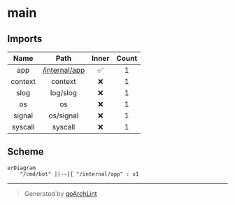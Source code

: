# main

## Imports

|  Name   |                Path                 | Inner | Count |
|:-------:|:-----------------------------------:|:-----:|:-----:|
|   app   | [/internal/app](../internal/app.md) |  ✅   |   1   |
| context |               context               |  ❌   |   1   |
|  slog   |              log/slog               |  ❌   |   1   |
|   os    |                 os                  |  ❌   |   1   |
| signal  |              os/signal              |  ❌   |   1   |
| syscall |               syscall               |  ❌   |   1   |

## Scheme

```mermaid
erDiagram
    "/cmd/bot" ||--|{ "/internal/app" : x1
```

---

> Generated by [goArchLint](https://github.com/gbh007/goarchlint)
